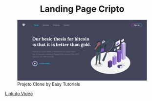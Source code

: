 <h1 align="center">Landing Page Cripto</h1>
       
<figure>
  <img src="https://github.com/NayaraBonim/landing-page-cripto/blob/master/public/assets/template-cripto.png" alt="Template-site-cripto">
  <figcaption>Projeto Clone by Easy Tutorials </figcaption>
</figure>

<a href="https://youtu.be/-2LtZRi6Q0s?list=WL">Link do Vídeo</a>
